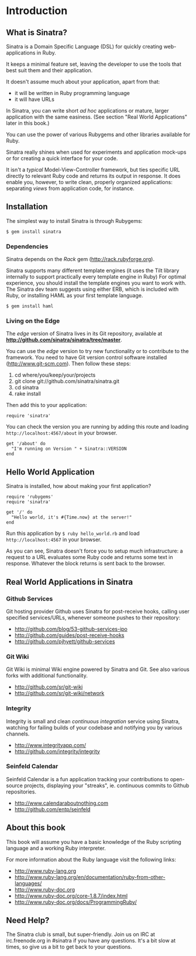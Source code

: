 Introduction
=============

What is Sinatra?
----------------
Sinatra is a Domain Specific Language (DSL) for quickly creating web-applications
in Ruby.

It keeps a minimal feature set, leaving the developer to use the
tools that best suit them and their application.

It doesn't assume much about your application, apart from that:

* it will be written in Ruby programming language
* it will have URLs

In Sinatra, you can write short _ad hoc_ applications or mature, larger
application with the same easiness.  (See section "Real World Applications"
later in this book.)

You can use the power of various Rubygems and other libraries available for
Ruby.

Sinatra really shines when used for experiments and application mock-ups or for
creating a quick interface for your code.

It isn't a _typical_ Model-View-Controller framework, but ties specific URL
directly to relevant Ruby code and returns its output in response. It does
enable you, however, to write clean, properly organized applications:
separating _views_ from application code, for instance.

Installation
------------
The simplest way to install Sinatra is through Rubygems:

    $ gem install sinatra

### Dependencies

Sinatra depends on the _Rack_ gem (<http://rack.rubyforge.org>).

Sinatra supports many different template engines (it uses the Tilt library
internally to support practically every template engine in Ruby)
For optimal experience, you should install the template engines you want to
work with.  The Sinatra dev team suggests using either ERB, which is included
with Ruby, or installing HAML as your first template language.

    $ gem install haml

### Living on the Edge

The _edge_ version of Sinatra lives in its Git repository, available at 
**<http://github.com/sinatra/sinatra/tree/master>**.

You can use the _edge_ version to try new functionality or to contribute to the
framework.  You need to have Git version control software installed
(<http://www.git-scm.com>).  Then follow these steps:

1. cd where/you/keep/your/projects
2. git clone git://github.com/sinatra/sinatra.git
3. cd sinatra
4. rake install

Then add this to your application:

    require 'sinatra'

You can check the version you are running by adding this route and loading
`http://localhost:4567/about` in your browser.

    get '/about' do
      "I'm running on Version " + Sinatra::VERSION
    end



Hello World Application
-----------------------
Sinatra is installed, how about making your first application?

    require 'rubygems'
    require 'sinatra'
    
    get '/' do
      "Hello world, it's #{Time.now} at the server!"
    end

Run this application by `$ ruby hello_world.rb` and load `http://localhost:4567` in your browser.

As you can see, Sinatra doesn't force you to setup much infrastructure: a
request to a URL evaluates some Ruby code and returns some text in response.
Whatever the block returns is sent back to the browser.


Real World Applications in Sinatra
----------------------------------

### Github Services

Git hosting provider Github uses Sinatra for post-receive hooks, calling user specified services/URLs, whenever someone pushes to their repository:

* <http://github.com/blog/53-github-services-ipo>
* <http://github.com/guides/post-receive-hooks>
* <http://github.com/pjhyett/github-services>

### Git Wiki

Git Wiki is minimal Wiki engine powered by Sinatra and Git. See also various forks with additional functionality.

* <http://github.com/sr/git-wiki>
* <http://github.com/sr/git-wiki/network>

### Integrity

Integrity is small and clean _continuous integration_ service using Sinatra, watching for failing builds of your codebase and notifying you by various channels.

* <http://www.integrityapp.com/>
* <http://github.com/integrity/integrity>

### Seinfeld Calendar

Seinfeld Calendar is a fun application tracking your contributions to open-source projects, displaying your "streaks", ie. continuous commits to Github repositories.

* <http://www.calendaraboutnothing.com>
* <http://github.com/entp/seinfeld>


About this book
---------------
This book will assume you have a basic knowledge of the Ruby scripting language
and a working Ruby interpreter.

For more information about the Ruby language visit the following links:

* <http://www.ruby-lang.org>
* <http://www.ruby-lang.org/en/documentation/ruby-from-other-languages/>
* <http://www.ruby-doc.org>
* <http://www.ruby-doc.org/core-1.8.7/index.html>
* <http://www.ruby-doc.org/docs/ProgrammingRuby/>

Need Help? 
----------

The Sinatra club is small, but super-friendly.  Join us on IRC at
irc.freenode.org in #sinatra if you have any questions.  It's a bit
slow at times, so give us a bit to get back to your questions.

